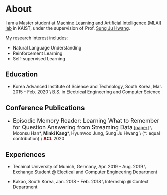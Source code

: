 About
======
I am a Master student at [Machine Learning and Artificial Intelligence (MLAI) lab](https://www.mlai-kaist.com/) in KAIST, under the supervision of Prof. [Sung Ju Hwang](http://www.sungjuhwang.com/).

My research interest includes:
- Natural Language Understanding
- Reinforcement Learning
- Self-supervised Learning

## Education
- Korea Advanced Institute of Science and Technology, South Korea, Mar. 2015 - Feb. 2020 \\
  B.S. in Electrical Engineering and Computer Science

## Conference Publications
- <font size="4">Episodic Memory Reader: Learning What to Remember for Question Answering from Streaming Data</font>
[[paper]](https://www.aclweb.org/anthology/P19-1434.pdf) \\
Moonsu Han*, **Minki Kang***, Hyunwoo Jung, Sung Ju Hwang \\
(\*: equal contribution) \\
<span style="color:darkred">**ACL**</span> 2020

## Experiences
- Techinal University of Munich, Germany, Apr. 2019 - Aug. 2019 \\
  Exchange Student @ Electical and Computer Engineering Department

- Kakao, South Korea, Jan. 2018 - Feb. 2018 \\
  Internship @ Context Department
